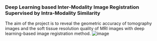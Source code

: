
### Deep Learning based Inter-Modality Image Registration Supervised by Intra-Modality Similarity

 The aim of the project is to reveal the geometric accuracy of tomography images and the soft tissue resolution quality of  MRI images with deep learning-based image registration method.
![image](https://user-images.githubusercontent.com/38917811/122679268-db82b800-d1f2-11eb-81fa-d704acfa9ca0.png)
